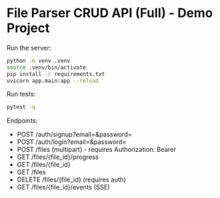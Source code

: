 # File Parser CRUD API (Full) - Demo Project

Run the server:
```bash
python -m venv .venv
source .venv/bin/activate
pip install -r requirements.txt
uvicorn app.main:app --reload
```

Run tests:
```bash
pytest -q
```

Endpoints:
- POST /auth/signup?email=&password=
- POST /auth/login?email=&password=
- POST /files (multipart) - requires Authorization: Bearer <token>
- GET /files/{file_id}/progress
- GET /files/{file_id}
- GET /files
- DELETE /files/{file_id} (requires auth)
- GET /files/{file_id}/events (SSE)
